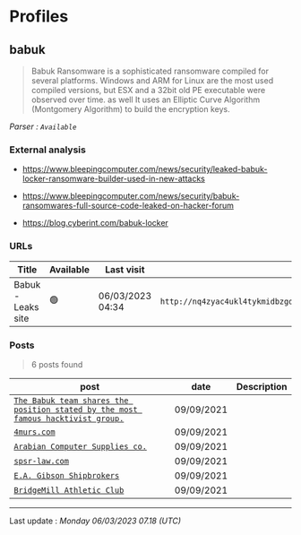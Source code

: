 # Profiles

## **babuk**

> Babuk Ransomware is a sophisticated ransomware compiled for several platforms. Windows and ARM for Linux are the most used compiled versions, but ESX and a 32bit old PE executable were observed over time. as well It uses an Elliptic Curve Algorithm (Montgomery Algorithm) to build the encryption keys.

_Parser : `Available`_

### External analysis
- https://www.bleepingcomputer.com/news/security/leaked-babuk-locker-ransomware-builder-used-in-new-attacks

- https://www.bleepingcomputer.com/news/security/babuk-ransomwares-full-source-code-leaked-on-hacker-forum

- https://blog.cyberint.com/babuk-locker

### URLs
| Title | Available | Last visit | fqdn | Screenshot 
|---|---|---|---|---|
| Babuk - Leaks site | 🟢 | 06/03/2023 04:34 | `http://nq4zyac4ukl4tykmidbzgdlvaboqeqsemkp4t35bzvjeve6zm2lqcjid.onion` | <a href="https://www.ransomware.live/screenshots/nq4zyac4ukl4tykmidbzgdlvaboqeqsemkp4t35bzvjeve6zm2lqcjid-onion.png" target=_blank>📸</a> | 

### Posts

> 6 posts found

| post | date | Description
|---|---|---|
| [`The Babuk team shares the position stated by the most famous hacktivist group.`](https://google.com/search?q=The+Babuk+team+shares+the+position+stated+by+the+most+famous+hacktivist+group.) | 09/09/2021 |   |
| [`4murs.com`](https://google.com/search?q=4murs.com) | 09/09/2021 |   |
| [`Arabian Computer Supplies co.`](https://google.com/search?q=Arabian+Computer+Supplies+co.) | 09/09/2021 |   |
| [`spsr-law.com`](https://google.com/search?q=spsr-law.com) | 09/09/2021 |   |
| [`E.A. Gibson Shipbrokers`](https://google.com/search?q=E.A.+Gibson+Shipbrokers) | 09/09/2021 |   |
| [`BridgeMill Athletic Club`](https://google.com/search?q=BridgeMill+Athletic+Club) | 09/09/2021 |   |

 --- 


Last update : _Monday 06/03/2023 07.18 (UTC)_

